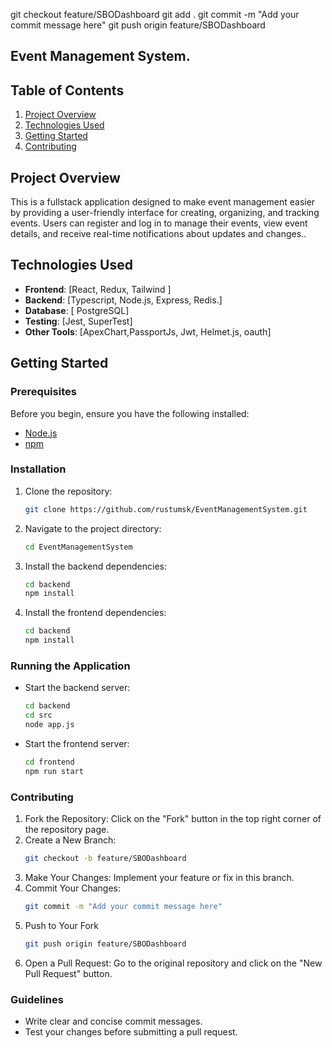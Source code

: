 git checkout feature/SBODashboard
git add .
git commit -m "Add your commit message here"
git push origin feature/SBODashboard

## Event Management System.

## Table of Contents
1. [Project Overview](#project-overview)
2. [Technologies Used](#technologies-used)
3. [Getting Started](#getting-started)
4. [Contributing](#contributing)

## Project Overview
This is a fullstack application designed to make event management easier by providing a user-friendly interface for creating, organizing, and tracking events. Users can register and log in to manage their events, view event details, and receive real-time notifications about updates and changes..

## Technologies Used
- **Frontend**: [React, Redux, Tailwind ]
- **Backend**: [Typescript, Node.js, Express, Redis.]
- **Database**: [ PostgreSQL]
- **Testing**: [Jest, SuperTest]
- **Other Tools**: [ApexChart,PassportJs, Jwt, Helmet.js, oauth]

## Getting Started

### Prerequisites
Before you begin, ensure you have the following installed:
- [Node.js](https://nodejs.org/) 
- [npm](https://www.npmjs.com/)

### Installation
1. Clone the repository:
   ```bash
   git clone https://github.com/rustumsk/EventManagementSystem.git
2. Navigate to the project directory:
   ```bash
   cd EventManagementSystem
3. Install the backend dependencies:
   ```bash
   cd backend
   npm install
4. Install the frontend dependencies:
   ```bash
   cd backend
   npm install
### Running the Application
- Start the backend server:
  ```bash
  cd backend
  cd src
  node app.js
- Start the frontend server:
  ```bash
  cd frontend
  npm run start
  
### Contributing
1. Fork the Repository: Click on the "Fork" button in the top right corner of the repository page.
2. Create a New Branch:
   ```bash
   git checkout -b feature/SBODashboard
3. Make Your Changes: Implement your feature or fix in this branch.
4. Commit Your Changes:
   ```bash
   git commit -m "Add your commit message here"
5. Push to Your Fork
   ```bash
   git push origin feature/SBODashboard
6. Open a Pull Request: Go to the original repository and click on the "New Pull Request" button.

### Guidelines
- Write clear and concise commit messages.
- Test your changes before submitting a pull request.





